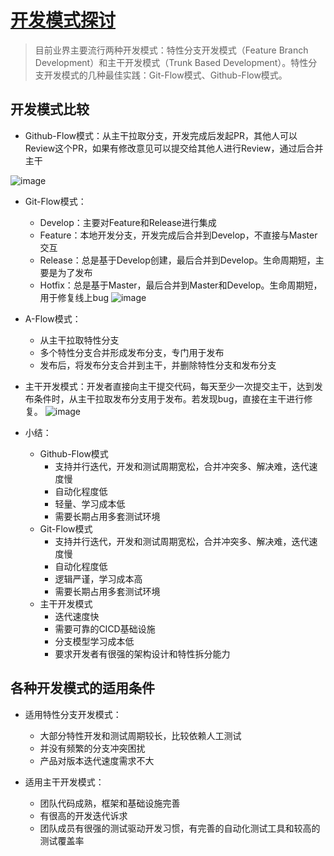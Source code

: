 # [开发模式探讨](https://github.com/EasonAssassin/blog_with_issues/issues/5)

> 目前业界主要流行两种开发模式：特性分支开发模式（Feature Branch Development）和主干开发模式（Trunk Based Development）。特性分支开发模式的几种最佳实践：Git-Flow模式、Github-Flow模式。

## 开发模式比较

- Github-Flow模式：从主干拉取分支，开发完成后发起PR，其他人可以Review这个PR，如果有修改意见可以提交给其他人进行Review，通过后合并主干

![image](https://user-images.githubusercontent.com/26082007/222652503-7dbfa306-69fb-4845-bd5e-6e2e349d7f9a.png)

- Git-Flow模式：
   - Develop：主要对Feature和Release进行集成
   - Feature：本地开发分支，开发完成后合并到Develop，不直接与Master交互
   - Release：总是基于Develop创建，最后合并到Develop。生命周期短，主要是为了发布
   - Hotfix：总是基于Master，最后合并到Master和Develop。生命周期短，用于修复线上bug
![image](https://user-images.githubusercontent.com/26082007/222653219-805db133-40cf-4b16-b734-19b15f2da3ca.png)

- A-Flow模式：
   - 从主干拉取特性分支
   - 多个特性分支合并形成发布分支，专门用于发布
   - 发布后，将发布分支合并到主干，并删除特性分支和发布分支



- 主干开发模式：开发者直接向主干提交代码，每天至少一次提交主干，达到发布条件时，从主干拉取发布分支用于发布。若发现bug，直接在主干进行修复。
![image](https://user-images.githubusercontent.com/26082007/222653508-72bce83a-1934-4554-b0dd-58df646a6b18.png)

- 小结：
  - Github-Flow模式 
    - 支持并行迭代，开发和测试周期宽松，合并冲突多、解决难，迭代速度慢
    - 自动化程度低
    - 轻量、学习成本低
    - 需要长期占用多套测试环境  
  - Git-Flow模式
    - 支持并行迭代，开发和测试周期宽松，合并冲突多、解决难，迭代速度慢
    - 自动化程度低
    - 逻辑严谨，学习成本高
    - 需要长期占用多套测试环境 
  - 主干开发模式
    - 迭代速度快
    - 需要可靠的CICD基础设施
    - 分支模型学习成本低
    - 要求开发者有很强的架构设计和特性拆分能力    

## 各种开发模式的适用条件

- 适用特性分支开发模式：
  - 大部分特性开发和测试周期较长，比较依赖人工测试
  - 并没有频繁的分支冲突困扰
  - 产品对版本迭代速度需求不大

- 适用主干开发模式：
  - 团队代码成熟，框架和基础设施完善
  - 有很高的开发迭代诉求
  - 团队成员有很强的测试驱动开发习惯，有完善的自动化测试工具和较高的测试覆盖率


